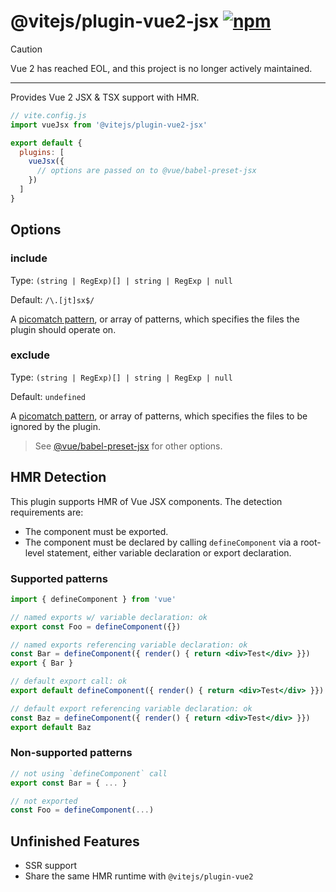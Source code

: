 # @vitejs/plugin-vue2-jsx [![npm](https://img.shields.io/npm/v/@vitejs/plugin-vue2-jsx.svg)](https://npmjs.com/package/@vitejs/plugin-vue2-jsx)

> [!CAUTION]
> Vue 2 has reached EOL, and this project is no longer actively maintained.

---

Provides Vue 2 JSX & TSX support with HMR.

```js
// vite.config.js
import vueJsx from '@vitejs/plugin-vue2-jsx'

export default {
  plugins: [
    vueJsx({
      // options are passed on to @vue/babel-preset-jsx
    })
  ]
}
```

## Options

### include

Type: `(string | RegExp)[] | string | RegExp | null`

Default: `/\.[jt]sx$/`

A [picomatch pattern](https://github.com/micromatch/picomatch), or array of patterns, which specifies the files the plugin should operate on.

### exclude

Type: `(string | RegExp)[] | string | RegExp | null`

Default: `undefined`

A [picomatch pattern](https://github.com/micromatch/picomatch), or array of patterns, which specifies the files to be ignored by the plugin.

> See [@vue/babel-preset-jsx](https://github.com/vuejs/jsx-vue2/tree/dev/packages/babel-preset-jsx#readme) for other options.

## HMR Detection

This plugin supports HMR of Vue JSX components. The detection requirements are:

- The component must be exported.
- The component must be declared by calling `defineComponent` via a root-level statement, either variable declaration or export declaration.

### Supported patterns

```jsx
import { defineComponent } from 'vue'

// named exports w/ variable declaration: ok
export const Foo = defineComponent({})

// named exports referencing variable declaration: ok
const Bar = defineComponent({ render() { return <div>Test</div> }})
export { Bar }

// default export call: ok
export default defineComponent({ render() { return <div>Test</div> }})

// default export referencing variable declaration: ok
const Baz = defineComponent({ render() { return <div>Test</div> }})
export default Baz
```

### Non-supported patterns

```jsx
// not using `defineComponent` call
export const Bar = { ... }

// not exported
const Foo = defineComponent(...)
```

## Unfinished Features

- SSR support
- Share the same HMR runtime with `@vitejs/plugin-vue2`
